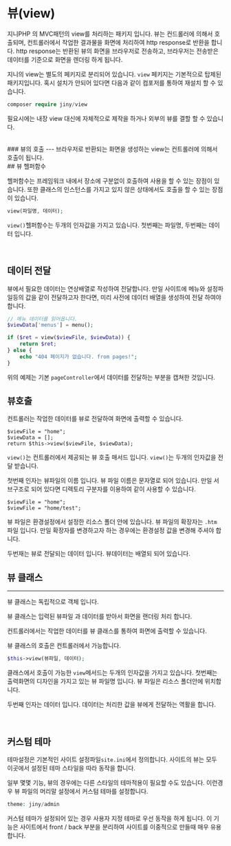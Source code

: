 # 뷰(view)
지니PHP 의 MVC패턴의 view를 처리하는 패키지 입니다. 뷰는 컨드롤러에 의해서 호출되며, 컨트롤러에서 작업한 결과물을 화면에 처리하여 http response로 반환을 합니다.
http response는 반환된 뷰의 화면을 브라우저로 전송하고, 브라우저는 전송받은 데이터를 기준으로 화면을 렌더링 하게 됩니다.

지니의 view는 별도의 페키지로 분리되어 있습니다. `view` 페키지는 기본적으로 탑제된 패키지입니다. 혹시 설치가 안되어 있다면 다음과 같이 컴포저를 통하여 재설치 할 수 있습니다.

```php
composer require jiny/view
```
필요시에는 내장 view 대신에 자체적으로 제작을 하거나 외부의 뷰를 결할 할 수 있습니다.

<br>
### 뷰의 호출
---
브라우저로 반환되는 화면을 생성하는 view는 컨트롤러에 의해서 호출이 됩니다. 


<br>
## 뷰 헬퍼함수

헬퍼함수는 프레임워크 내에서 장소에 구분없이 호출하여 사용을 할 수 있는 장점이 있습니다. 또한 클래스의 인스턴스를 가지고 있지 않은 상태에서도 호출을 할 수 있는 장점이 있습니다.

```php
view(파일명, 데이터);
```

`view()`헬퍼함수는 두개의 인자값을 가지고 있습니다. 첫번째는 파일명, 두번째는 데이터 입니다.

<br>

## 데이터 전달

뷰에서 필요한 데이터는 연상배열로 작성하여 전달합니다. 만일 사이트에 메뉴와 설정파일등의 값을 같이 전달하고자 한다면, 미리 사전에 데이터 배열을 생성하여 전달 하여야 합니다.

```php
// 메뉴 데이터를 읽어옵니다.
$viewData['menus'] = menu();

if ($ret = view($viewFile, $viewData)) {
    return $ret;
} else {
    echo "404 페이지가 없습니다. from pages!";
}

```
위의 예제는 기본 `pageController`에서 데이터를 전달하는 부분을 캡쳐한 것입니다.


## 뷰호출

컨트롤러는 작업한 데이터를 뷰로 전달하여 화면에 출력할 수 있습니다.

```
$viewFile = "home";
$viewData = [];
return $this->view($viewFile, $viewData);
```

`view()`는 컨트롤러에서 제공되는 뷰 호출 매서드 입니다. `view()`는 두개의 인자값을 전달 받습니다. 

첫번째 인자는 뷰파일의 이름 입니다. 뷰 파일 이름은 문자열로 되어 있습니다. 만일 서브구조로 되어 있다면 디렉토리 구분자를 이용하여 같이 사용할 수 있습니다.
```
$viewFile = "home";
$viewFile = "home/test";
```

뷰 파일은 환경설정에서 설정한 리소스 폴더 안에 있습니다. 뷰 파일의 확장자는 `.htm` 파일 입니다. 만일 확장자를 변경하고자 하는 경우에는 환경설정 값을 변경해 주셔야 합니다.

두번재는 뷰로 전달되는 데이터 입니다. 뷰데이터는 배열되 되어 있습니다.

## 뷰 클래스
---

뷰 클래스는 독립적으로 객체 입니다.

뷰 클래스는 입력된 뷰파일 과 데이터를 받아서 화면을 랜더링 처리 합니다.

컨트롤러에서는 작업한 데이터를 뷰 클래스를 통하여 화면에 출력할 수 있습니다. 

뷰 클래스의 호출은 컨트롤러에서 가능합니다.

```php
$this->view(뷰파일, 데이터);
```

클래스에서 호출이 가능한 `view`메서드는 두개의 인자값을 가지고 있습니다. 첫번째는 출력화면의 디자인을 가지고 있는 뷰 파일명 입니다.
뷰 파일은 리소스 폴더안에 위치합니다.

두번째 인자는 데이터 입니다. 데이터는 처리한 값을 뷰에게 전달하는 역활을 합니다.

<br>



## 커스텀 테마

테마설정은 기본적인 사이트 설정파일`site.ini`에서 정의합니다. 사이트의 뷰는 모두 이곳에서 설정된 테마 스타일을 따라 동작을 합니다.

일부 몇몇 기능, 뷰의 경우에는 다른 스타일의 테마적용이 필요할 수도 있습니다. 이런경우 뷰 파일의 머리말 설정에서 커스텀 테마를 설정합니다.

```php
theme: jiny/admin
```

커스텀 테마가 설정되어 있는 경우 사용자 지정 테마로 우선 동작을 하게 됩니다. 이 기능은 사이트에서 front / back 부분을 분리하여 사이트를 이중적으로 만들때 매우 유용합니다.

